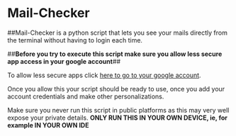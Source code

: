 # Mail-Checker

##Mail-Checker is a python script that lets you see your mails directly from the terminal without having to login each time.

##**Before you try to execute this script make sure you allow less secure app access in your google account**##

To allow less secure apps click [here to go to your google account](https://myaccount.google.com/lesssecureapps/).

Once you allow this your script should be ready to use, once you add your account credentials and make other personalizations.


Make sure you never run this script in public platforms as this may very well expose your private details. **ONLY RUN THIS IN YOUR OWN DEVICE, ie, for example IN YOUR OWN IDE**  
                              
